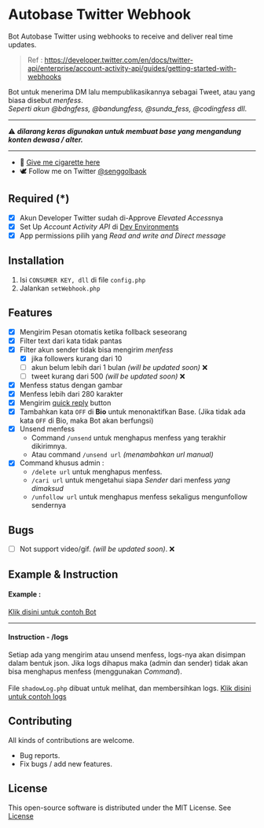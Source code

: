 # Autobase Twitter Webhook

Bot Autobase Twitter using webhooks to receive and deliver real time updates.<br>
  > Ref : https://developer.twitter.com/en/docs/twitter-api/enterprise/account-activity-api/guides/getting-started-with-webhooks

Bot untuk menerima DM lalu mempublikasikannya sebagai Tweet, atau yang biasa disebut *menfess*.<br>
*Seperti akun @bdngfess, @bandungfess, @sunda_fess, @codingfess dll*.<br>
___
:warning: ***dilarang keras digunakan untuk membuat base yang mengandung konten dewasa / alter.***
___
  - :smoking: [Give me cigarette here](https://trakteer.id/setandarisurga/tip) 
  - :dove: Follow me on Twitter [@senggolbaok](https://twitter.com/senggolbaok)

## Required (*)
- [x] Akun Developer Twitter sudah di-Approve *Elevated Access*nya
- [x] Set Up *Account Activity API* di [Dev Environments](https://developer.twitter.com/en/account/environments)
- [x] App permissions pilih yang *Read and write and Direct message*

## Installation
1. Isi `CONSUMER KEY, dll` di file `config.php`
2. Jalankan `setWebhook.php`

## Features
- [x] Mengirim Pesan otomatis ketika follback seseorang
- [x] Filter text dari kata tidak pantas
- [x] Filter akun sender tidak bisa mengirim *menfess*
  - [x] jika followers kurang dari 10
  - [ ] akun belum lebih dari 1 bulan *(will be updated soon)* :x:
  - [ ] tweet kurang dari 500 *(will be updated soon)* :x:
- [x] Menfess status dengan gambar
- [x] Menfess lebih dari 280 karakter
- [x] Mengirim [quick reply](https://developer.twitter.com/en/docs/twitter-api/v1/direct-messages/quick-replies/api-reference/options) button
- [x] Tambahkan kata `OFF` di **Bio** untuk menonaktifkan Base. (Jika tidak ada kata `OFF` di Bio, maka Bot akan berfungsi)
- [x] Unsend menfess
  - Command `/unsend` untuk menghapus menfess yang terakhir dikirimnya.
  - Atau command `/unsend url` *(menambahkan url manual)* 
- [x] Command khusus admin : 
   - `/delete url` untuk menghapus menfess.
   - `/cari url` untuk mengetahui siapa *Sender* dari menfess *yang dimaksud*
   - `/unfollow url` untuk menghapus menfess sekaligus mengunfollow sendernya

## Bugs
- [ ] Not support video/gif. *(will be updated soon)*. :x:

## Example & Instruction
#### Example :
[Klik disini untuk contoh Bot](contoh/)
___
#### Instruction - /logs
Setiap ada yang mengirim atau unsend menfess, logs-nya akan disimpan dalam bentuk json. Jika logs dihapus maka (admin dan sender) tidak akan bisa menghapus menfess (menggunakan *Command*). <br><br>
File `shadowLog.php` dibuat untuk melihat, dan membersihkan logs. [Klik disini untuk contoh logs](contoh/git9.png)

## Contributing
All kinds of contributions are welcome.
- Bug reports.
- Fix bugs / add new features.

## License
This open-source software is distributed under the MIT License. See [License](LICENSE)
